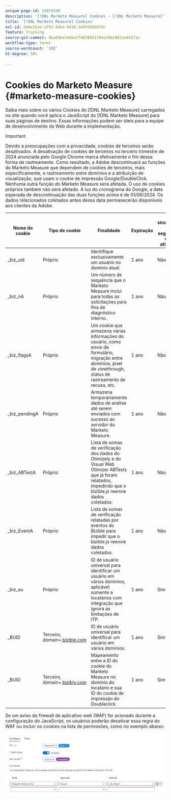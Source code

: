 ```yaml
---
unique-page-id: 18874590
description: '[!DNL Marketo Measure] Cookies - [!DNL Marketo Measure]'
title: '[!DNL Marketo Measure] Cookies'
exl-id: de6e35ae-af92-43ba-8416-3e07d3dd470c
feature: Tracking
source-git-commit: 0ba036e7ebba77d870931704a59b19011e84271e
workflow-type: tm+mt
source-wordcount: '393'
ht-degree: 99%

---
```


# Cookies do Marketo Measure {#marketo-measure-cookies}

Saiba mais sobre os vários Cookies do [!DNL Marketo Measure] carregados no site quando você aplica o JavaScript do [!DNL Marketo Measure] para suas páginas de destino. Essas informações podem ser úteis para a equipe de desenvolvimento da Web durante a implementação.

>[!IMPORTANT]
>
>Devido a preocupações com a privacidade, cookies de terceiros serão desativados. A desativação de cookies de terceiros no terceiro trimestre de 2024 anunciada pelo Google Chrome marca efetivamente o fim dessa forma de rastreamento. Como resultado, a Adobe descontinuará as funções do Marketo Measure que dependem de cookies de terceiros, mais especificamente, o rastreamento entre domínios e a atribuição de visualização, que usam o cookie de impressão Google/DoubleClick. Nenhuma outra função do Marketo Measure será afetada. O uso de cookies próprios também não será afetado. À luz do cronograma do Google, a data esperada de descontinuação das duas funções acima é de 01/06/2024. Os dados relacionados coletados antes dessa data permanecerão disponíveis aos clientes da Adobe.

<table>
<thead>
  <tr>
    <th>Nome do cookie</th>
    <th>Tipo de cookie</th>
    <th>Finalidade</th>
    <th>Expiração</th>
    <th>O sinalizador de segurança está ativado?<br></th>
    <th>O sinalizador somente HTTP está ativado?</th>
    <th>Definidor de cookies</th>
  </tr>
</thead>
<tbody>
  <tr>
    <td>_biz_uid</td>
    <td>Próprio</td>
    <td>Identifique exclusivamente um usuário no domínio atual.</td>
    <td>1 ano</td>
    <td>Não</td>
    <td>Não</td>
    <td>bizible.js</td>
  </tr>
  <tr>
    <td>_biz_nA</td>
    <td>Próprio</td>
    <td>Um número de sequência que o Marketo Measure inclui para todas as solicitações para fins de diagnóstico interno.</td>
    <td>1 ano</td>
    <td>Não</td>
    <td>Não</td>
    <td>bizible.js</td>
  </tr>
  <tr>
    <td>_biz_flagsA</td>
    <td>Próprio</td>
    <td>Um cookie que armazena várias informações do usuário, como envio de formulário, migração entre domínios, pixel de viewthrough, status de rastreamento de recusa, etc.</td>
    <td>1 ano</td>
    <td>Não</td>
    <td>Não</td>
    <td>bizible.js</td>
  </tr>
  <tr>
    <td>_biz_pendingA</td>
    <td>Próprio</td>
    <td>Armazena temporariamente dados de análise até serem enviados com sucesso ao servidor do Marketo Measure.</td>
    <td>1 ano</td>
    <td>Não</td>
    <td>Não</td>
    <td>bizible.js</td>
  </tr>
  <tr>
    <td>_biz_ABTestA</td>
    <td>Próprio</td>
    <td>Lista de somas de verificação dos dados do Otimizely e do Visual Web Otimizer ABTests que já foram relatados, impedindo que o bizible.js reenvie dados coletados.</td>
    <td>1 ano</td>
    <td>Não</td>
    <td>Não</td>
    <td>bizible.js</td>
  </tr>
  <tr>
    <td>_biz_EventA</td>
    <td>Próprio</td>
    <td>Lista de somas de verificação relatadas por eventos do Bizible para impedir que o bizible.js reenvie dados coletados.</td>
    <td>1 ano</td>
    <td>Não</td>
    <td>Não</td>
    <td>bizible.js</td>
  </tr>
  <tr>
    <td>_biz_su</td>
    <td>Próprio</td>
    <td>ID de usuário universal para identificar um usuário em vários domínios, aplicável somente a locatários com integração que ignora as limitações de ITP.</td>
    <td>1 ano</td>
    <td>Sim</td>
    <td>Não</td>
    <td>Edgecast</td>
  </tr>
  <tr>
    <td>_BUID</td>
    <td>Terceiro, domain=.<a href="https://business.adobe.com/br/products/marketo/bizible.html">bizible.com</a></td>
    <td>ID de usuário universal para identificar um usuário em vários domínios.</td>
    <td>1 ano</td>
    <td>Sim</td>
    <td>Não</td>
    <td>Edgecast</td>
  </tr>
  <tr>
    <td>_BUID</td>
    <td>Terceiro, domain=.<a href="https://bizibly.com/">bizibly.com</a></td>
    <td>Mapeamento entre a ID do cookie do Marketo Measure no domínio do locatário e sua ID do cookie de impressão do Doubleclick.</td>
    <td>1 ano</td>
    <td>Sim</td>
    <td>Não</td>
    <td>Edgecast</td>
  </tr>
</tbody>
</table>

Se um aviso do firewall de aplicativo web (WAF) for acionado durante a configuração do JavaScript, os usuários poderão desativar essa regra do WAF ou incluir os cookies na lista de permissões, como no exemplo abaixo:

![](assets/marketo-measure-cookies-1.png)
